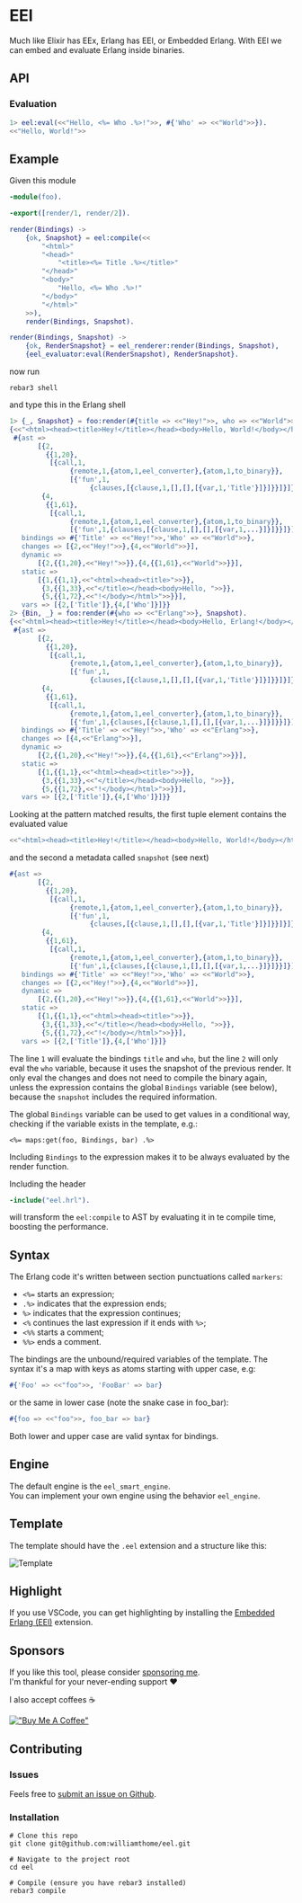 # EEl

Much like Elixir has EEx, Erlang has EEl, or Embedded Erlang. With EEl we can embed and evaluate Erlang inside binaries.

## API

### Evaluation

```erlang
1> eel:eval(<<"Hello, <%= Who .%>!">>, #{'Who' => <<"World">>}).
<<"Hello, World!">>
```

## Example

Given this module

```erlang
-module(foo).

-export([render/1, render/2]).

render(Bindings) ->
    {ok, Snapshot} = eel:compile(<<
        "<html>"
        "<head>"
            "<title><%= Title .%></title>"
        "</head>"
        "<body>"
            "Hello, <%= Who .%>!"
        "</body>"
        "</html>"
    >>),
    render(Bindings, Snapshot).

render(Bindings, Snapshot) ->
    {ok, RenderSnapshot} = eel_renderer:render(Bindings, Snapshot),
    {eel_evaluator:eval(RenderSnapshot), RenderSnapshot}.
```

now run

```shell
rebar3 shell
```

and type this in the Erlang shell

```erlang
1> {_, Snapshot} = foo:render(#{title => <<"Hey!">>, who => <<"World">>}).
{<<"<html><head><title>Hey!</title></head><body>Hello, World!</body></html>">>,
 #{ast =>
       [{2,
         {{1,20},
          [{call,1,
               {remote,1,{atom,1,eel_converter},{atom,1,to_binary}},
               [{'fun',1,
                    {clauses,[{clause,1,[],[],[{var,1,'Title'}]}]}}]}]}},
        {4,
         {{1,61},
          [{call,1,
               {remote,1,{atom,1,eel_converter},{atom,1,to_binary}},
               [{'fun',1,{clauses,[{clause,1,[],[],[{var,1,...}]}]}}]}]}}],
   bindings => #{'Title' => <<"Hey!">>,'Who' => <<"World">>},
   changes => [{2,<<"Hey!">>},{4,<<"World">>}],
   dynamic =>
       [{2,{{1,20},<<"Hey!">>}},{4,{{1,61},<<"World">>}}],
   static =>
       [{1,{{1,1},<<"<html><head><title>">>}},
        {3,{{1,33},<<"</title></head><body>Hello, ">>}},
        {5,{{1,72},<<"!</body></html>">>}}],
   vars => [{2,['Title']},{4,['Who']}]}}
2> {Bin, _} = foo:render(#{who => <<"Erlang">>}, Snapshot).
{<<"<html><head><title>Hey!</title></head><body>Hello, Erlang!</body></html>">>,
 #{ast =>
       [{2,
         {{1,20},
          [{call,1,
               {remote,1,{atom,1,eel_converter},{atom,1,to_binary}},
               [{'fun',1,
                    {clauses,[{clause,1,[],[],[{var,1,'Title'}]}]}}]}]}},
        {4,
         {{1,61},
          [{call,1,
               {remote,1,{atom,1,eel_converter},{atom,1,to_binary}},
               [{'fun',1,{clauses,[{clause,1,[],[],[{var,1,...}]}]}}]}]}}],
   bindings => #{'Title' => <<"Hey!">>,'Who' => <<"Erlang">>},
   changes => [{4,<<"Erlang">>}],
   dynamic =>
       [{2,{{1,20},<<"Hey!">>}},{4,{{1,61},<<"Erlang">>}}],
   static =>
       [{1,{{1,1},<<"<html><head><title>">>}},
        {3,{{1,33},<<"</title></head><body>Hello, ">>}},
        {5,{{1,72},<<"!</body></html>">>}}],
   vars => [{2,['Title']},{4,['Who']}]}}
```

Looking at the pattern matched results, the first tuple element contains the evaluated value
```erlang
<<"<html><head><title>Hey!</title></head><body>Hello, World!</body></html>">>
```
and the second a metadata called `snapshot` (see next)
```erlang
#{ast =>
       [{2,
         {{1,20},
          [{call,1,
               {remote,1,{atom,1,eel_converter},{atom,1,to_binary}},
               [{'fun',1,
                    {clauses,[{clause,1,[],[],[{var,1,'Title'}]}]}}]}]}},
        {4,
         {{1,61},
          [{call,1,
               {remote,1,{atom,1,eel_converter},{atom,1,to_binary}},
               [{'fun',1,{clauses,[{clause,1,[],[],[{var,1,...}]}]}}]}]}}],
   bindings => #{'Title' => <<"Hey!">>,'Who' => <<"World">>},
   changes => [{2,<<"Hey!">>},{4,<<"World">>}],
   dynamic =>
       [{2,{{1,20},<<"Hey!">>}},{4,{{1,61},<<"World">>}}],
   static =>
       [{1,{{1,1},<<"<html><head><title>">>}},
        {3,{{1,33},<<"</title></head><body>Hello, ">>}},
        {5,{{1,72},<<"!</body></html>">>}}],
   vars => [{2,['Title']},{4,['Who']}]}
```

The line `1` will evaluate the bindings `title` and `who`, but the line `2`
will only eval the `who` variable, because it uses the snapshot of the previous
render. It only eval the changes and does not need to compile the binary again, unless the expression contains the global `Bindings` variable (see below),
because the `snapshot` includes the required information.

The global `Bindings` variable can be used to get values in a conditional way, checking if the variable exists in the template, e.g.:

```
<%= maps:get(foo, Bindings, bar) .%>
```

Including `Bindings` to the expression makes it to be always evaluated by the render function.


Including the header

```erlang
-include("eel.hrl").
```

will transform the `eel:compile` to AST by evaluating it in te compile time, boosting the performance.

## Syntax

The Erlang code it's written between section punctuations called `markers`:
- `<%=` starts an expression;
- `.%>` indicates that the expression ends;
- `%>`  indicates that the expression continues;
- `<%`  continues the last expression if it ends with `%>`;
- `<%%` starts a comment;
- `%%>` ends a comment.

The bindings are the unbound/required variables of the template. The syntax it's a map with keys as atoms starting with upper case, e.g:

```erlang
#{'Foo' => <<"foo">>, 'FooBar' => bar}
```

or the same in lower case (note the snake case in foo_bar):

```erlang
#{foo => <<"foo">>, foo_bar => bar}
```

Both lower and upper case are valid syntax for bindings.

## Engine

The default engine is the `eel_smart_engine`.\
You can implement your own engine using the behavior `eel_engine`.

## Template

The template should have the `.eel` extension and a structure like this:

![Template](images/template.png)

## Highlight

If you use VSCode, you can get highlighting by installing the [Embedded Erlang (EEl)](https://github.com/williamthome/vscode_eel) extension.

## Sponsors

If you like this tool, please consider [sponsoring me](https://github.com/sponsors/williamthome).\
I'm thankful for your never-ending support :heart:

I also accept coffees :coffee:

[!["Buy Me A Coffee"](https://www.buymeacoffee.com/assets/img/custom_images/orange_img.png)](https://www.buymeacoffee.com/williamthome)

## Contributing

### Issues

Feels free to [submit an issue on Github](https://github.com/williamthome/eel/issues/new).

### Installation

```shell
# Clone this repo
git clone git@github.com:williamthome/eel.git

# Navigate to the project root
cd eel

# Compile (ensure you have rebar3 installed)
rebar3 compile
```
